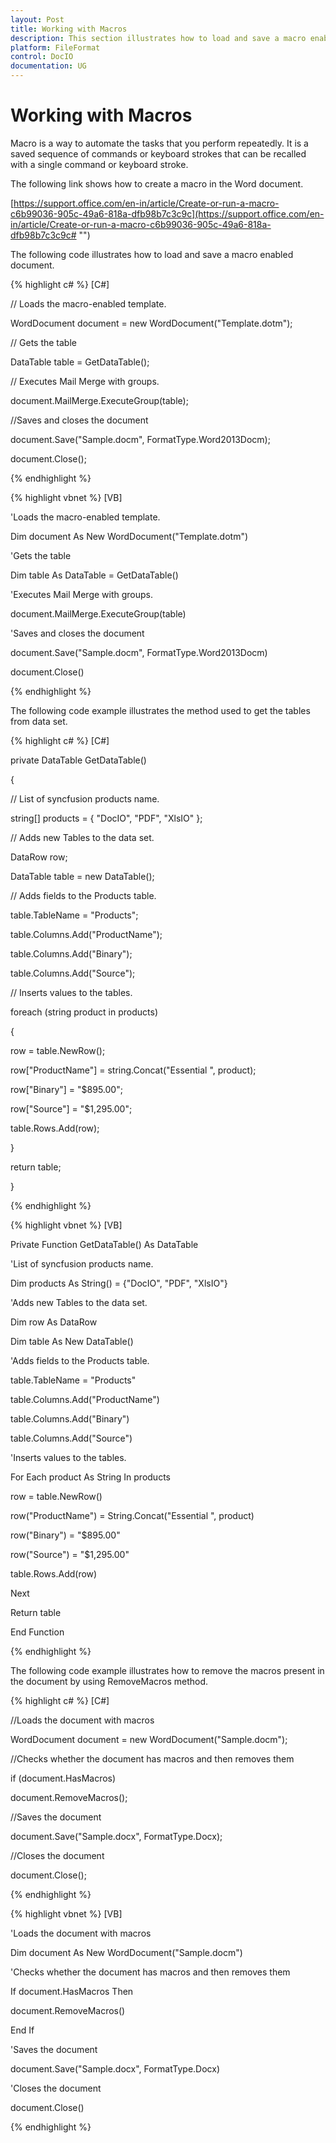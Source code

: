 ```yaml
---
layout: Post
title: Working with Macros
description: This section illustrates how to load and save a macro enabled documents
platform: FileFormat
control: DocIO
documentation: UG
---
```

# Working with Macros

Macro is a way to automate the tasks that you perform repeatedly. It is a saved sequence of commands or keyboard strokes that can be recalled with a single command or keyboard stroke. 

The following link shows how to create a macro in the Word document.

[https://support.office.com/en-in/article/Create-or-run-a-macro-c6b99036-905c-49a6-818a-dfb98b7c3c9c](https://support.office.com/en-in/article/Create-or-run-a-macro-c6b99036-905c-49a6-818a-dfb98b7c3c9c# "")

The following code illustrates how to load and save a macro enabled document.

{% highlight c# %}
[C#]

// Loads the macro-enabled template.

WordDocument document = new WordDocument("Template.dotm");

// Gets the table

DataTable table = GetDataTable();

// Executes Mail Merge with groups.

document.MailMerge.ExecuteGroup(table);

//Saves and closes the document

document.Save("Sample.docm", FormatType.Word2013Docm);

document.Close();



{% endhighlight %}

{% highlight vbnet %}
[VB]

'Loads the macro-enabled template.

Dim document As New WordDocument("Template.dotm")

'Gets the table

Dim table As DataTable = GetDataTable()

'Executes Mail Merge with groups.

document.MailMerge.ExecuteGroup(table)

'Saves and closes the document

document.Save("Sample.docm", FormatType.Word2013Docm)

document.Close()



{% endhighlight %}

The following code example illustrates the method used to get the tables from data set.

{% highlight c# %}
[C#]

private DataTable GetDataTable()

{

// List of syncfusion products name.

string[] products = { "DocIO", "PDF", "XlsIO" };

// Adds new Tables to the data set.

DataRow row;

DataTable table = new DataTable();

// Adds fields to the Products table.

table.TableName = "Products";

table.Columns.Add("ProductName");

table.Columns.Add("Binary");

table.Columns.Add("Source");

// Inserts values to the tables.

foreach (string product in products)

{

row = table.NewRow();

row["ProductName"] = string.Concat("Essential ", product);

row["Binary"] = "$895.00";

row["Source"] = "$1,295.00";

table.Rows.Add(row);

}

return table;

}



{% endhighlight %}

{% highlight vbnet %}
[VB]

Private Function GetDataTable() As DataTable

'List of syncfusion products name.

Dim products As String() = {"DocIO", "PDF", "XlsIO"}

'Adds new Tables to the data set.

Dim row As DataRow

Dim table As New DataTable()

'Adds fields to the Products table.

table.TableName = "Products"

table.Columns.Add("ProductName")

table.Columns.Add("Binary")

table.Columns.Add("Source")

'Inserts values to the tables.

For Each product As String In products

row = table.NewRow()

row("ProductName") = String.Concat("Essential ", product)

row("Binary") = "$895.00"

row("Source") = "$1,295.00"

table.Rows.Add(row)

Next

Return table

End Function 



{% endhighlight %}

The following code example illustrates how to remove the macros present in the document by using RemoveMacros method.

{% highlight c# %}
[C#]

//Loads the document with macros

WordDocument document = new WordDocument("Sample.docm");

//Checks whether the document has macros and then removes them

if (document.HasMacros)

document.RemoveMacros();

//Saves the document

document.Save("Sample.docx", FormatType.Docx);

//Closes the document

document.Close();



{% endhighlight %}

{% highlight vbnet %}
[VB]

'Loads the document with macros

Dim document As New WordDocument("Sample.docm")

'Checks whether the document has macros and then removes them

If document.HasMacros Then

document.RemoveMacros()

End If

'Saves the document

document.Save("Sample.docx", FormatType.Docx)

'Closes the document

document.Close()





{% endhighlight %}


